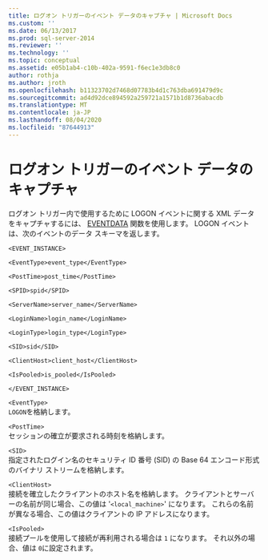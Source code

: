 ```yaml
---
title: ログオン トリガーのイベント データのキャプチャ | Microsoft Docs
ms.custom: ''
ms.date: 06/13/2017
ms.prod: sql-server-2014
ms.reviewer: ''
ms.technology: ''
ms.topic: conceptual
ms.assetid: e05b1ab4-c10b-402a-9591-f6ec1e3db8c0
author: rothja
ms.author: jroth
ms.openlocfilehash: b11323702d7468d07783b4d1c763dba691479d9c
ms.sourcegitcommit: ad4d92dce894592a259721a1571b1d8736abacdb
ms.translationtype: MT
ms.contentlocale: ja-JP
ms.lasthandoff: 08/04/2020
ms.locfileid: "87644913"
---
```

# <a name="capture-logon-trigger-event-data"></a>ログオン トリガーのイベント データのキャプチャ
  ログオン トリガー内で使用するために LOGON イベントに関する XML データをキャプチャするには、 [EVENTDATA](/sql/t-sql/functions/eventdata-transact-sql) 関数を使用します。 LOGON イベントは、次のイベントのデータ スキーマを返します。  
  
 `<EVENT_INSTANCE>`  
  
 `<EventType>event_type</EventType>`  
  
 `<PostTime>post_time</PostTime>`  
  
 `<SPID>spid</SPID>`  
  
 `<ServerName>server_name</ServerName>`  
  
 `<LoginName>login_name</LoginName>`  
  
 `<LoginType>login_type</LoginType>`  
  
 `<SID>sid</SID>`  
  
 `<ClientHost>client_host</ClientHost>`  
  
 `<IsPooled>is_pooled</IsPooled>`  
  
 `</EVENT_INSTANCE>`  
  
 `<EventType>`  
 `LOGON`を格納します。  
  
 `<PostTime>`  
 セッションの確立が要求される時刻を格納します。  
  
 `<SID>`  
 指定されたログイン名のセキュリティ ID 番号 (SID) の Base 64 エンコード形式のバイナリ ストリームを格納します。  
  
 `<ClientHost>`  
 接続を確立したクライアントのホスト名を格納します。 クライアントとサーバーの名前が同じ場合、この値は '`<local_machine>`' になります。 これらの名前が異なる場合、この値はクライアントの IP アドレスになります。  
  
 `<IsPooled>`  
 接続プールを使用して接続が再利用される場合は `1` になります。 それ以外の場合、値は `0`に設定されます。  
  
  

